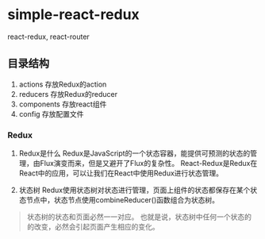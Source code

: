 # simple-react-redux
react-redux, react-router

## 目录结构
1. actions
  存放Redux的action
2. reducers
  存放Redux的reducer
3. components
  存放react组件
4. config
  存放配置文件


### Redux

1. Redux是什么
Redux是JavaScript的一个状态容器，能提供可预测的状态的管理，由Flux演变而来，但是又避开了Flux的复杂性。
React-Redux是Redux在React中的应用，可以让我们在React中使用Redux进行状态管理。

2. 状态树
Redux使用状态树对状态进行管理，页面上组件的状态都保存在某个状态节点中，状态节点使用combineReducer()函数组合为状态树。
> 状态树的状态和页面必然一一对应。
也就是说，状态树中任何一个状态的的改变，必然会引起页面产生相应的变化。
